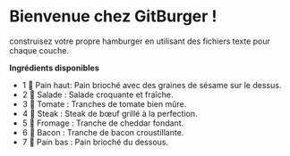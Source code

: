 # Bienvenue chez GitBurger !
construisez votre propre hamburger en utilisant des fichiers texte pour chaque couche.

**Ingrédients disponibles**
- 1 🥯 Pain haut: Pain brioché avec des graines de sésame sur le dessus.
- 2 🥬 Salade : Salade croquante et fraîche.
- 3 🍅 Tomate : Tranches de tomate bien mûre.
- 4 🥩 Steak : Steak de bœuf grillé à la perfection.
- 5 🧀 Fromage : Tranche de cheddar fondant.
- 6 🥓 Bacon : Tranche de bacon croustillante.
- 7 🍞 Pain bas : Pain brioché du dessous.






